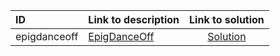 | ID | Link to description | Link to solution |
|:---|:---|:---:|
| epigdanceoff | [EpigDanceOff](https://open.kattis.com/problems/epigdanceoff) | [Solution](https://github.com/versenyi98/leetcode-solutions/tree/main/solutions/EpigDanceOff)|

